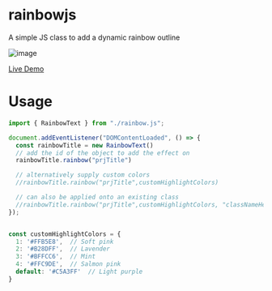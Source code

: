# rainbowjs
A simple JS class to add a dynamic rainbow outline

![image](https://github.com/user-attachments/assets/16a62abc-902d-4682-8f89-9c68dc453afa)

[Live Demo](https://tadgh.dev/highlightjs/)

# Usage

```js
import { RainbowText } from "./rainbow.js";

document.addEventListener("DOMContentLoaded", () => {
  const rainbowTitle = new RainbowText()
  // add the id of the object to add the effect on
  rainbowTitle.rainbow("prjTitle")

  // alternatively supply custom colors
  //rainbowTitle.rainbow("prjTitle",customHighlightColors)

  // can also be applied onto an existing class
  //rainbowTitle.rainbow("prjTitle",customHighlightColors, "classNameHere")
});


const customHighlightColors = {
  1: '#FFB5E8',  // Soft pink
  2: '#B28DFF',  // Lavender
  3: '#BFFCC6',  // Mint
  4: '#FFC9DE',  // Salmon pink
  default: '#C5A3FF'  // Light purple
}
```
